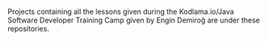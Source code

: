 
Projects containing all the lessons given during the Kodlama.io/Java Software Developer Training Camp given by Engin Demiroğ are under these repositories.
